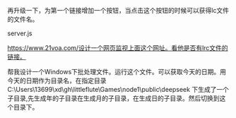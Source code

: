 

再升级一下，为第一个链接增加一个按钮，当点击这个按钮的时候可以获得lc文件的文件名。

server.js

https://www.21voa.com/设计一个网页监视上面这个网址。看他是否有lrc文件的链接。



帮我设计一个Windows下批处理文件。运行这个文件。可以获取今天的日期。用今天的日期作为目录名，在指定目录 C:\Users\13699\xd\gh\littleflute\Games\node1\public\deepseek 下生成了一个子目录,先生成年的子目录在生成月的子目录，在生成日的子目录。然后切换到这个目录下。




